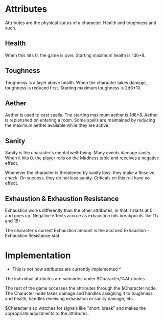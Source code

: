 # Attributes
Attributes are the physical status of a character. Health and toughness and such.

## Health
When this hits 0, the game is over. Starting maximum health is 1d6+8.

## Toughness
Toughness is a layer above health. When the character takes damage, toughness is reduced first. Starting maximum toughness is 2d6+10.

## Aether
Aether is used to cast spells. The starting maximum aether is 1d6+8. Aether is replenshed on entering a room. Some spells are maintained by reducing the maximum aether available while they are active.

## Sanity
Sanity is the character's mental well-being. Many events damage sanity. When it hits 0, the player rolls on the Madness table and receives a negative effect.

Whenever the character is threatened by sanity loss, they make a Resolve check. On success, they do not lose sanity. Criticals on this roll have no effect.

## Exhaustion & Exhaustion Resistance
Exhaustion works differently than the other attributes, in that it starts at 0 and goes up. Negative effects accrue as exhaustion hits breakpoints like 11+ and 16+.

The character's current Exhaustion amount is the accrued Exhaustion - Exhaustion Resistance stat.

# Implementation
* This is not how attributes are currently implemented *

The individual attributes are subnodes under $Character/%Attributes.

The rest of the game accesses the attributes through the $Character node. The Character node takes damage and handles assigning it to toughness and health, handles receiving exhaustion or sanity damage, etc.

$Character also watches for signals like "short_break" and makes the appropriate adjustments to the attributes.
